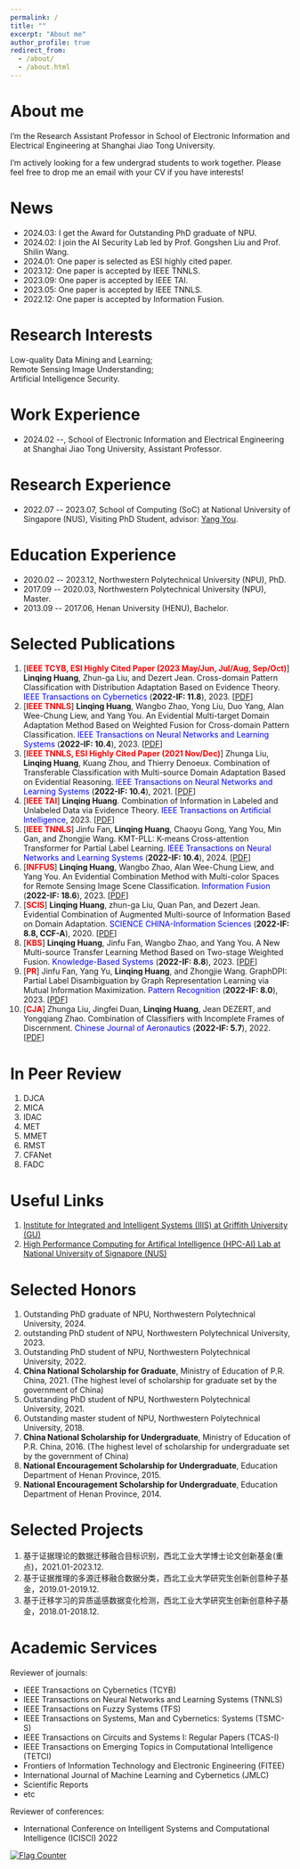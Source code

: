 ```yaml
---
permalink: /
title: ""
excerpt: "About me"
author_profile: true
redirect_from: 
  - /about/
  - /about.html
---
```


About me
=====
I’m the Research Assistant Professor in School of Electronic Information and Electrical Engineering at Shanghai Jiao Tong University. 

I’m actively looking for a few undergrad students to work together. Please feel free to drop me an email with your CV if you have interests!

News
======
- 2024.03: I get the Award for Outstanding PhD graduate of NPU.
- 2024.02: I join the AI Security Lab led by Prof. Gongshen Liu and Prof. Shilin Wang.
- 2024.01: One paper is selected as ESI highly cited paper.
- 2023.12: One paper is accepted by IEEE TNNLS.
- 2023.09: One paper is accepted by IEEE TAI.
- 2023.05: One paper is accepted by IEEE TNNLS.
- 2022.12: One paper is accepted by Information Fusion.

Research Interests
======
Low-quality Data Mining and Learning;  
Remote Sensing Image Understanding;     
Artificial Intelligence Security.

Work Experience
=====
- 2024.02 --, School of Electronic Information and Electrical Engineering at Shanghai Jiao Tong University, Assistant Professor.

Research Experience
======
- 2022.07 -- 2023.07, School of Computing (SoC) at National University of Singapore (NUS), Visiting PhD Student, advisor: [Yang You](https://www.comp.nus.edu.sg/~youy/).

Education Experience
======
- 2020.02 -- 2023.12, Northwestern Polytechnical University (NPU), PhD.
- 2017.09 -- 2020.03, Northwestern Polytechnical University (NPU), Master.
- 2013.09 -- 2017.06, Henan University (HENU), Bachelor.

Selected Publications
======
1. [**<font color="red">IEEE TCYB, ESI Highly Cited Paper (2023 May/Jun, Jul/Aug, Sep/Oct)</font>**] **Linqing Huang**, Zhun-ga Liu, and Dezert Jean. Cross-domain Pattern Classification with Distribution Adaptation Based on Evidence Theory. <font color="blue">IEEE Transactions on Cybernetics</font> (**2022-IF: 11.8**), 2023. [[PDF](https://ieeexplore.ieee.org/document/9660783)]
2. [**<font color="red">IEEE TNNLS</font>**] **Linqing Huang**, Wangbo Zhao, Yong Liu, Duo Yang, Alan Wee-Chung Liew, and Yang You. An Evidential Multi-target Domain Adaptation Method Based on Weighted Fusion for Cross-domain Pattern Classification. <font color="blue">IEEE Transactions on Neural Networks and Learning Systems</font> (**2022-IF: 10.4**), 2023. [[PDF](https://ieeexplore.ieee.org/document/10135140)]
3. [**<font color="red">IEEE TNNLS, ESI Highly Cited Paper (2021 Nov/Dec)</font>**] Zhunga Liu, **Linqing Huang**, Kuang Zhou, and Thierry Denoeux. Combination of Transferable Classification with Multi-source Domain Adaptation Based on Evidential Reasoning. <font color="blue">IEEE Transactions on Neural Networks and Learning Systems</font> (**2022-IF: 10.4**), 2021. [[PDF](https://ieeexplore.ieee.org/document/9108588)]
4. [**<font color="red">IEEE TAI</font>**] **Linqing Huang**. Combination of Information in Labeled and Unlabeled Data via Evidence Theory. <font color="blue">IEEE Transactions on Artificial Intelligence</font>, 2023. [[PDF](https://ieeexplore.ieee.org/abstract/document/10253965)]
5. [**<font color="red">IEEE TNNLS</font>**] Jinfu Fan, **Linqing Huang**, Chaoyu Gong, Yang You, Min  Gan, and Zhongjie Wang. KMT-PLL: K-means Cross-attention Transformer for Partial Label Learning. <font color="blue">IEEE Transactions on Neural Networks and Learning Systems</font> (**2022-IF: 10.4**), 2024. [[PDF](https://ieeexplore.ieee.org/document/10384739)]
6. [**<font color="red">INFFUS</font>**] **Linqing Huang**, Wangbo Zhao, Alan Wee-Chung Liew, and Yang You. An Evidential Combination Method with Multi-color Spaces for Remote Sensing Image Scene Classification. <font color="blue">Information Fusion</font> (**2022-IF: 18.6**), 2023. [[PDF](https://www.sciencedirect.com/science/article/abs/pii/S1566253522002743)]
7. [**<font color="red">SCIS</font>**] **Linqing Huang**, zhun-ga Liu, Quan Pan, and Dezert Jean. Evidential Combination of Augmented Multi-source of Information Based on Domain Adaptation. <font color="blue">SCIENCE CHINA-Information Sciences</font> (**2022-IF: 8.8, CCF-A**), 2020. [[PDF](https://link.springer.com/article/10.1007/s11432-020-3080-3)]
8. [**<font color="red">KBS</font>**] **Linqing Huang**, Jinfu Fan, Wangbo Zhao, and Yang You. A New Multi-source Transfer Learning Method Based on Two-stage Weighted Fusion. <font color="blue">Knowledge-Based Systems</font> (**2022-IF: 8.8**), 2023. [[PDF](https://www.sciencedirect.com/science/article/abs/pii/S0950705122013296)]
9. [**<font color="red">PR</font>**] Jinfu Fan, Yang Yu, **Linqing Huang**, and Zhongjie Wang. GraphDPI: Partial Label Disambiguation by Graph Representation Learning via Mutual Information Maximization. <font color="blue">Pattern Recognition</font> (**2022-IF: 8.0**), 2023. [[PDF](https://www.sciencedirect.com/science/article/abs/pii/S0031320322006136)]
10. [**<font color="red">CJA</font>**] Zhunga Liu, Jingfei Duan, **Linqing Huang**, Jean DEZERT, and Yongqiang Zhao. Combination of Classifiers with Incomplete Frames of Discernment. <font color="blue">Chinese Journal of Aeronautics</font> (**2022-IF: 5.7**), 2022. [[PDF](https://www.sciencedirect.com/science/article/pii/S1000936121001758)]

In Peer Review
======
1. DJCA
2. MICA
3. IDAC
4. MET
5. MMET
6. RMST
7. CFANet
8. FADC


Useful Links
======
1. [Institute for Integrated and Intelligent Systems (IIIS) at Griffith University (GU)](https://www.griffith.edu.au/institute-integrated-intelligent-systems/our-researchers)
2. [High Performance Computing for Artifical Intelligence (HPC-AI) Lab at National University of Signapore (NUS)](https://ai.comp.nus.edu.sg/)


Selected Honors
======
1. Outstanding PhD graduate of NPU, Northwestern Polytechnical University, 2024.
2. outstanding PhD student of NPU, Northwestern Polytechnical University, 2023.
3. Outstanding PhD student of NPU, Northwestern Polytechnical University, 2022.
4. **China National Scholarship for Graduate**, Ministry of Education of P.R. China, 2021. (The highest level of scholarship for graduate set by the government of China)
5. Outstanding PhD student of NPU, Northwestern Polytechnical University, 2021.
6. Outstanding master student of NPU, Northwestern Polytechnical University, 2018.
7. **China National Scholarship for Undergraduate**, Ministry of Education of P.R. China, 2016. (The highest level of scholarship for undergraduate set by the government of China)
8. **National Encouragement Scholarship for Undergraduate**, Education Department of Henan Province, 2015.
9. **National Encouragement Scholarship for Undergraduate**, Education Department of Henan Province, 2014.

Selected Projects
======
1. 基于证据理论的数据迁移融合目标识别，西北工业大学博士论文创新基金(重点)，2021.01-2023.12.
2. 基于证据推理的多源迁移融合数据分类，西北工业大学研究生创新创意种子基金，2019.01-2019.12.
3. 基于迁移学习的异质遥感数据变化检测，西北工业大学研究生创新创意种子基金，2018.01-2018.12.

Academic Services
======
Reviewer of journals: 
- IEEE Transactions on Cybernetics (TCYB)
- IEEE Transactions on Neural Networks and Learning Systems (TNNLS)
- IEEE Transactions on Fuzzy Systems (TFS)
- IEEE Transactions on Systems, Man and Cybernetics: Systems (TSMC-S)
- IEEE Transactions on Circuits and Systems I: Regular Papers (TCAS-I)
- IEEE Transactions on Emerging Topics in Computational Intelligence (TETCI)
- Frontiers of Information Technology and Electronic Engineering (FITEE)
- International Journal of Machine Learning and Cybernetics (JMLC)
- Scientific Reports
- etc

Reviewer of conferences: 
- International Conference on Intelligent Systems and Computational Intelligence (ICISCI) 2022


<a href="https://info.flagcounter.com/N0dx"><img src="https://s11.flagcounter.com/count2/N0dx/bg_FFFFFF/txt_000000/border_CCCCCC/columns_2/maxflags_10/viewers_0/labels_0/pageviews_0/flags_0/percent_0/" alt="Flag Counter" border="0"></a>

